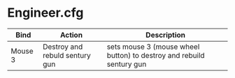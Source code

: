 # Engineer.cfg

|Bind           |Action                        |Description                                                         |
|---------------|------------------------------|--------------------------------------------------------------------|
|Mouse 3        |Destroy and rebuld sentury gun|sets mouse 3 (mouse wheel button) to destroy and rebuild sentury gun|
